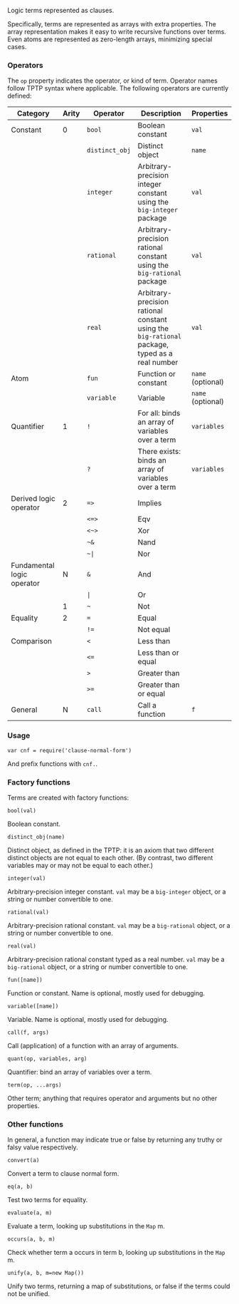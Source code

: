 Logic terms represented as clauses.

Specifically, terms are represented as arrays with extra properties. The array representation makes it easy to write recursive functions over terms. Even atoms are represented as zero-length arrays, minimizing special cases.

### Operators

The `op` property indicates the operator, or kind of term. Operator names follow TPTP syntax where applicable. The following operators are currently defined:

Category|Arity|Operator|Description|Properties
---|---|---|---|---
|Constant|0|`bool`|Boolean constant|`val`|
|||`distinct_obj`|Distinct object|`name`|
|||`integer`|Arbitrary-precision integer constant using the `big-integer` package|`val`|
|||`rational`|Arbitrary-precision rational constant using the `big-rational` package|`val`|
|||`real`|Arbitrary-precision rational constant using the `big-rational` package, typed as a real number|`val`|
|Atom||`fun`|Function or constant|`name` (optional)|
|||`variable`|Variable|`name` (optional)|
|Quantifier|1|`!`|For all: binds an array of variables over a term|`variables`|
|||`?`|There exists: binds an array of variables over a term|`variables`|
|Derived logic operator|2|`=>`|Implies||
|||`<=>`|Eqv||
|||`<~>`|Xor||
|||`~&`|Nand||
|||<code>~&vert;</code>|Nor||
|Fundamental logic operator|N|`&`|And||
|||<code>&vert;</code>|Or||
||1|`~`|Not||
|Equality|2|`=`|Equal||
|||`!=`|Not equal||
|Comparison||`<`|Less than||
|||`<=`|Less than or equal||
|||`>`|Greater than||
|||`>=`|Greater than or equal||
|General|N|`call`|Call a function|`f`|

### Usage

```
var cnf = require('clause-normal-form')
```

And prefix functions with `cnf.`.

### Factory functions

Terms are created with factory functions:

```
bool(val)
```

Boolean constant.

```
distinct_obj(name)
```

Distinct object, as defined in the TPTP: it is an axiom that two different distinct objects are not equal to each other. (By contrast, two different variables may or may not be equal to each other.)

```
integer(val)
```

Arbitrary-precision integer constant. `val` may be a `big-integer` object, or a string or number convertible to one.

```
rational(val)
```

Arbitrary-precision rational constant. `val` may be a `big-rational` object, or a string or number convertible to one.

```
real(val)
```

Arbitrary-precision rational constant typed as a real number. `val` may be a `big-rational` object, or a string or number convertible to one.

```
fun([name])
```

Function or constant. Name is optional, mostly used for debugging.

```
variable([name])
```

Variable. Name is optional, mostly used for debugging.

```
call(f, args)
```

Call (application) of a function with an array of arguments.

```
quant(op, variables, arg)
```

Quantifier: bind an array of variables over a term.

```
term(op, ...args)
```

Other term; anything that requires operator and arguments but no other properties.

### Other functions

In general, a function may indicate true or false by returning any truthy or falsy value respectively.

```
convert(a)
```

Convert a term to clause normal form.

```
eq(a, b)
```

Test two terms for equality.

```
evaluate(a, m)
```

Evaluate a term, looking up substitutions in the `Map` m.

```
occurs(a, b, m)
```

Check whether term a occurs in term b, looking up substitutions in the `Map` m.

```
unify(a, b, m=new Map())
```

Unify two terms, returning a map of substitutions, or false if the terms could not be unified.
